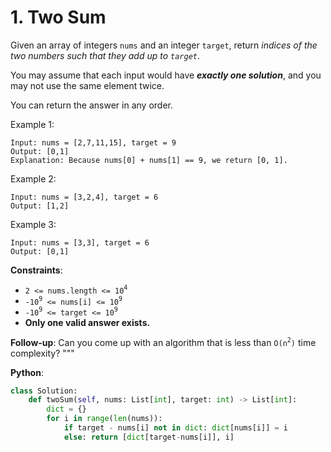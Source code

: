 # 1. Two Sum

Given an array of integers `nums` and an integer `target`, return _indices of the two numbers such that they add up to `target`_.

You may assume that each input would have ___exactly one solution___, and you may not use the same element twice.

You can return the answer in any order.

Example 1:
```
Input: nums = [2,7,11,15], target = 9
Output: [0,1]
Explanation: Because nums[0] + nums[1] == 9, we return [0, 1].
```
Example 2:
```
Input: nums = [3,2,4], target = 6
Output: [1,2]
```
Example 3:
```
Input: nums = [3,3], target = 6
Output: [0,1]
```

__Constraints__:

* `2 <= nums.length <= 10`<sup>`4`</sup>
* `-10`<sup>`9`</sup>` <= nums[i] <= 10`<sup>`9`</sup>
* `-10`<sup>`9`</sup>` <= target <= 10`<sup>`9`</sup>
* __Only one valid answer exists.__
 

__Follow-up__: Can you come up with an algorithm that is less than `O(n`<sup>`2`</sup>`)` time complexity?
"""

__Python__:
```python
class Solution:
    def twoSum(self, nums: List[int], target: int) -> List[int]:
        dict = {}
        for i in range(len(nums)):
            if target - nums[i] not in dict: dict[nums[i]] = i
            else: return [dict[target-nums[i]], i]
```